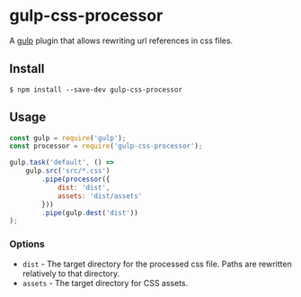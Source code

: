 # gulp-css-processor

A [gulp](http://gulpjs.com/) plugin that allows rewriting url references in css files.

## Install

```
$ npm install --save-dev gulp-css-processor
```

## Usage

```js
const gulp = require('gulp');
const processor = require('gulp-css-processor');

gulp.task('default', () =>
	gulp.src('src/*.css')
		.pipe(processor({
		    dist: 'dist',
		    assets: 'dist/assets'
		}))
		.pipe(gulp.dest('dist'))
);
```

### Options
- `dist` - The target directory for the processed css file. Paths are rewritten relatively to that directory.
- `assets` - The target directory for CSS assets.
